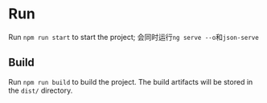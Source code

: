 # Run
Run `npm run start` to start the project;
会同时运行`ng serve --o`和`json-serve`

## Build

Run `npm run build` to build the project. The build artifacts will be stored in the `dist/` directory. 
